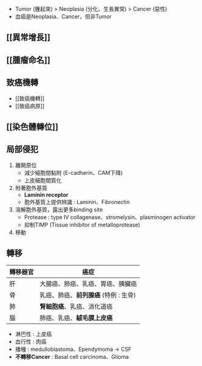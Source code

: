 - Tumor (腫起來) > Neoplasia (分化、生長異常) > Cancer (惡性)
- 血癌是Neoplasia、Cancer，但非Tumor
## [[異常增長]]
## [[腫瘤命名]]
## 致癌機轉
- [[致癌機轉]]
- [[致癌病原]]
## [[染色體轉位]]
## 局部侵犯
1. 離開原位
	- 減少細胞間黏附 (E-cadherin、CAM下降)
	- 上皮細胞間質化
2. 附著胞外基質
	- **Laminin receptor**
	- 胞外基質上提供辨識 : Laminin、Fibronectin
3. 溶解胞外基質，露出更多binding site
	- Protease : type IV collagenase、stromelysin、plasminogen activator
	- 抑制TIMP (Tissue inhibitor of metalloprotease)
4. 移動
## 轉移
| 轉移器官 | 癌症                               |
|----------|------------------------------------|
| 肝       | 大腸癌、肺癌、乳癌、胃癌、胰臟癌   |
| 骨       | 乳癌、肺癌、**前列腺癌** (特例 : 生骨) |
| 肺       | **腎細胞癌**、乳癌、消化道癌           |
| 腦       | 肺癌、乳癌、**絨毛膜上皮癌**           |
- 淋巴性 : 上皮癌
- 血行性 : 肉癌
- 播種 : medulloblastoma、Ependymoma -> CSF
- **不轉移Cancer** : Basal cell carcinoma、Glioma
